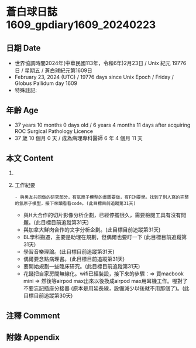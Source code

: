 [_metadata_:encoding]: - "utf-8"
[_metadata_:language]: - "zh-Hant-TW"
[_metadata_:fileformat]: - "markdown"
[_metadata_:MIME_type]: - "text/plain"
[_metadata_:markdown_version]: - "commonmark version 0.30"
[_metadata_:markdown_spec]: - "https://spec.commonmark.org/0.30/"

# 蒼白球日誌1609_gpdiary1609_20240223 #

## 日期 Date ##

* 世界協調時間2024年(中華民國113年，令和6年)2月23日 / Unix 紀元 19776 日 / 星期五 / 蒼白球紀元第1609日
* February 23, 2024 (UTC) / 19776 days since Unix Epoch / Friday / Globus Pallidum day 1609
* 特殊註記:

## 年齡 Age ##

* 37 years 10 months 0 days old / 6 years 4 months 11 days after acquiring ROC Surgical Pathology Licence
* 37 歲 10 個月 0 天 / 成為病理專科醫師 6 年 4 個月 11 天

## 本文 Content ##

1. 

    
2. 工作紀要

       - 與男友共同做的研究部分，有氫原子模型的畫圖要做，有FEM要學。找到了別人寫的完整的氫原子模型，接下來讀看看code。(此目標目前追蹤第31天)
   - 與H大合作的切片影像分析企劃，已經停擺很久，需要檢閱工具有沒有問題。(此目標目前追蹤第31天)
   - 與加拿大鮮肉合作的文字分析企劃。(此目標目前追蹤第31天)
   - BL學科搬遷，主要是助理在規劃，但偶爾也要盯一下 (此目標目前追蹤第31天)
   - 學習音樂理論。(此目標目前追蹤第31天)
   - 偶爾要念點病理書。(此目標目前追蹤第31天)
   - 要開始規劃一些臨床研究。(此目標目前追蹤第31天)
   - 花錢把自家房間無線化。wifi已經裝設，接下來的步驟：=> 買macbook mini => 然後等airpod max出來以後換成airpod max用耳機工作。喔對了不要忘記插座分接器 (原本是用延長線，設備減少以後就不用那個了)。(此目標目前追蹤第30天)


## 注釋 Comment ##


## 附錄 Appendix ##

